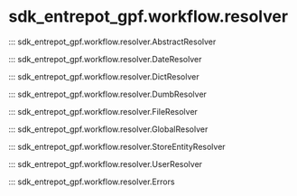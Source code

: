 # sdk_entrepot_gpf.workflow.resolver

::: sdk_entrepot_gpf.workflow.resolver.AbstractResolver

::: sdk_entrepot_gpf.workflow.resolver.DateResolver

::: sdk_entrepot_gpf.workflow.resolver.DictResolver

::: sdk_entrepot_gpf.workflow.resolver.DumbResolver

::: sdk_entrepot_gpf.workflow.resolver.FileResolver

::: sdk_entrepot_gpf.workflow.resolver.GlobalResolver

::: sdk_entrepot_gpf.workflow.resolver.StoreEntityResolver

::: sdk_entrepot_gpf.workflow.resolver.UserResolver

::: sdk_entrepot_gpf.workflow.resolver.Errors
